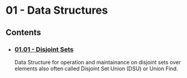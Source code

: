 # 01 - Data Structures

## Contents
- ### [01.01 - Disjoint Sets](01.01%20-%20Disjoint%20Sets)
    Data Structure for operation and maintainance on disjoint sets over elements also often called Disjoint Set Union (DSU) or Union Find.
